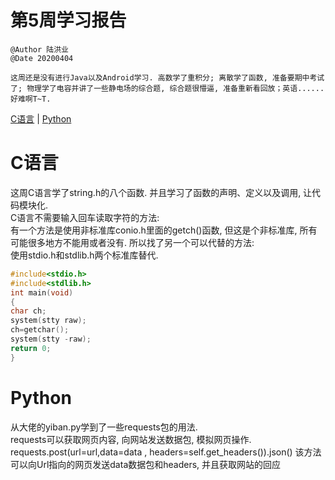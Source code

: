 # 第5周学习报告  
`@Author 陆洪业`  
`@Date 20200404`  
```
这周还是没有进行Java以及Android学习. 高数学了重积分; 离散学了函数, 准备要期中考试了; 物理学了电容并讲了一些静电场的综合题, 综合题很懵逼, 准备重新看回放；英语......好难啊T~T.  
```
[C语言](#1) | [Python](#2)  

# <a id='1'>C语言</a>  
这周C语言学了string.h的八个函数. 并且学习了函数的声明、定义以及调用, 让代码模块化.  
C语言不需要输入回车读取字符的方法:  
有一个方法是使用非标准库conio.h里面的getch()函数, 但这是个非标准库, 所有可能很多地方不能用或者没有. 所以找了另一个可以代替的方法:  
使用stdio.h和stdlib.h两个标准库替代.  
```C
#include<stdio.h>
#include<stdlib.h>
int main(void)
{
char ch;
system(stty raw);
ch=getchar();
system(stty -raw);
return 0;
}
```
# <a id='2'>Python</a>  
从大佬的yiban.py学到了一些requests包的用法.  
requests可以获取网页内容, 向网站发送数据包, 模拟网页操作.  
requests.post(url=url,data=data , headers=self.get_headers()).json()
该方法可以向Url指向的网页发送data数据包和headers, 并且获取网站的回应  

